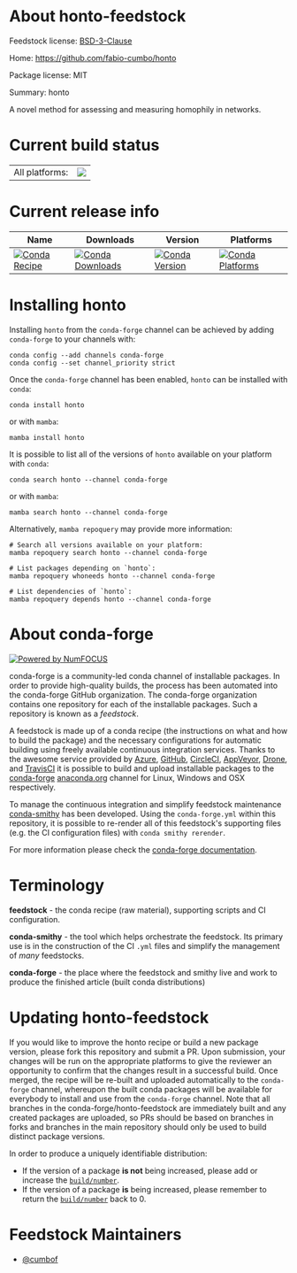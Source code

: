 About honto-feedstock
=====================

Feedstock license: [BSD-3-Clause](https://github.com/conda-forge/honto-feedstock/blob/main/LICENSE.txt)

Home: https://github.com/fabio-cumbo/honto

Package license: MIT

Summary: honto

A novel method for assessing and measuring homophily in networks.


Current build status
====================


<table><tr><td>All platforms:</td>
    <td>
      <a href="https://dev.azure.com/conda-forge/feedstock-builds/_build/latest?definitionId=16187&branchName=main">
        <img src="https://dev.azure.com/conda-forge/feedstock-builds/_apis/build/status/honto-feedstock?branchName=main">
      </a>
    </td>
  </tr>
</table>

Current release info
====================

| Name | Downloads | Version | Platforms |
| --- | --- | --- | --- |
| [![Conda Recipe](https://img.shields.io/badge/recipe-honto-green.svg)](https://anaconda.org/conda-forge/honto) | [![Conda Downloads](https://img.shields.io/conda/dn/conda-forge/honto.svg)](https://anaconda.org/conda-forge/honto) | [![Conda Version](https://img.shields.io/conda/vn/conda-forge/honto.svg)](https://anaconda.org/conda-forge/honto) | [![Conda Platforms](https://img.shields.io/conda/pn/conda-forge/honto.svg)](https://anaconda.org/conda-forge/honto) |

Installing honto
================

Installing `honto` from the `conda-forge` channel can be achieved by adding `conda-forge` to your channels with:

```
conda config --add channels conda-forge
conda config --set channel_priority strict
```

Once the `conda-forge` channel has been enabled, `honto` can be installed with `conda`:

```
conda install honto
```

or with `mamba`:

```
mamba install honto
```

It is possible to list all of the versions of `honto` available on your platform with `conda`:

```
conda search honto --channel conda-forge
```

or with `mamba`:

```
mamba search honto --channel conda-forge
```

Alternatively, `mamba repoquery` may provide more information:

```
# Search all versions available on your platform:
mamba repoquery search honto --channel conda-forge

# List packages depending on `honto`:
mamba repoquery whoneeds honto --channel conda-forge

# List dependencies of `honto`:
mamba repoquery depends honto --channel conda-forge
```


About conda-forge
=================

[![Powered by
NumFOCUS](https://img.shields.io/badge/powered%20by-NumFOCUS-orange.svg?style=flat&colorA=E1523D&colorB=007D8A)](https://numfocus.org)

conda-forge is a community-led conda channel of installable packages.
In order to provide high-quality builds, the process has been automated into the
conda-forge GitHub organization. The conda-forge organization contains one repository
for each of the installable packages. Such a repository is known as a *feedstock*.

A feedstock is made up of a conda recipe (the instructions on what and how to build
the package) and the necessary configurations for automatic building using freely
available continuous integration services. Thanks to the awesome service provided by
[Azure](https://azure.microsoft.com/en-us/services/devops/), [GitHub](https://github.com/),
[CircleCI](https://circleci.com/), [AppVeyor](https://www.appveyor.com/),
[Drone](https://cloud.drone.io/welcome), and [TravisCI](https://travis-ci.com/)
it is possible to build and upload installable packages to the
[conda-forge](https://anaconda.org/conda-forge) [anaconda.org](https://anaconda.org/)
channel for Linux, Windows and OSX respectively.

To manage the continuous integration and simplify feedstock maintenance
[conda-smithy](https://github.com/conda-forge/conda-smithy) has been developed.
Using the ``conda-forge.yml`` within this repository, it is possible to re-render all of
this feedstock's supporting files (e.g. the CI configuration files) with ``conda smithy rerender``.

For more information please check the [conda-forge documentation](https://conda-forge.org/docs/).

Terminology
===========

**feedstock** - the conda recipe (raw material), supporting scripts and CI configuration.

**conda-smithy** - the tool which helps orchestrate the feedstock.
                   Its primary use is in the construction of the CI ``.yml`` files
                   and simplify the management of *many* feedstocks.

**conda-forge** - the place where the feedstock and smithy live and work to
                  produce the finished article (built conda distributions)


Updating honto-feedstock
========================

If you would like to improve the honto recipe or build a new
package version, please fork this repository and submit a PR. Upon submission,
your changes will be run on the appropriate platforms to give the reviewer an
opportunity to confirm that the changes result in a successful build. Once
merged, the recipe will be re-built and uploaded automatically to the
`conda-forge` channel, whereupon the built conda packages will be available for
everybody to install and use from the `conda-forge` channel.
Note that all branches in the conda-forge/honto-feedstock are
immediately built and any created packages are uploaded, so PRs should be based
on branches in forks and branches in the main repository should only be used to
build distinct package versions.

In order to produce a uniquely identifiable distribution:
 * If the version of a package **is not** being increased, please add or increase
   the [``build/number``](https://docs.conda.io/projects/conda-build/en/latest/resources/define-metadata.html#build-number-and-string).
 * If the version of a package **is** being increased, please remember to return
   the [``build/number``](https://docs.conda.io/projects/conda-build/en/latest/resources/define-metadata.html#build-number-and-string)
   back to 0.

Feedstock Maintainers
=====================

* [@cumbof](https://github.com/cumbof/)

